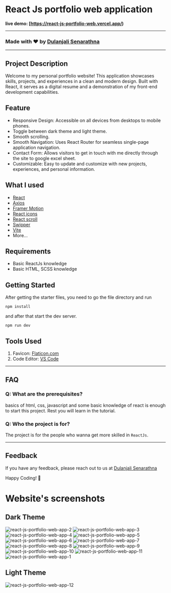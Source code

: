 # React Js portfolio web application

**live demo: [https://react-js-portfolio-web.vercel.app/)**

---

### Made with ❤️ by [Dulanjali Senarathna](https://www.linkedin.com/in/dulanjali-senarathna/)

---

## Project Description

Welcome to my personal portfolio website! This application showcases skills, projects, and experiences in a clean and modern design. Built with React, it serves as a digital resume and a demonstration of my front-end development capabilities.

## Feature
- Responsive Design: Accessible on all devices from desktops to mobile phones.
- Toggle between dark theme and light theme.
- Smooth scrolling.
- Smooth Navigation: Uses React Router for seamless single-page application navigation.
- Contact Form: Allows visitors to get in touch with me directly through the site to google excel sheet.
- Customizable: Easy to update and customize with new projects, experiences, and personal information.

## What I used

- [React](https://reactjs.org/)
- [Axios](https://www.npmjs.com/package/axios)
- [Framer Motion](https://www.npmjs.com/package/framer-motion)
- [React icons](https://react-icons.github.io/react-icons/)
- [React scroll](https://www.npmjs.com/package/react-scroll)
- [Swipper](https://swiperjs.com/)
- [Vite](https://vitejs.dev/)
- More...

## Requirements

- Basic ReactJs knowledge
- Basic HTML, SCSS knowledge

## Getting Started

After getting the starter files, you need to go the file directory and run

```shell
npm install
```

and after that start the dev server.

```shell
npm run dev
```

## Tools Used

1. Favicon: [Flaticon.com](https://www.flaticon.com/)
1. Code Editor: [VS Code](https://code.visualstudio.com/)

---

## FAQ

### Q: What are the prerequisites?

basics of html, css, javascript and some basic knowledge of react is enough to start this project. Rest you will learn in the tutorial.

### Q: Who the project is for?

The project is for the people who wanna get more skilled in `ReactJs`.

---

## Feedback

If you have any feedback, please reach out to us at [Dulanjali Senarathna](https://www.behance.net/dulanjasenarathna)

Happy Coding! 🚀

# Website's screenshots
 
 ## Dark Theme
![react-js-portfolio-web-app-2](https://github.com/DulanjaliSenarathna/react-js-portfolio-web/assets/59603716/f8ccb083-0c93-4173-987a-39e9b757ca62)
![react-js-portfolio-web-app-3](https://github.com/DulanjaliSenarathna/react-js-portfolio-web/assets/59603716/d519419d-8e92-478c-a8e9-178f12477ff4)
![react-js-portfolio-web-app-4](https://github.com/DulanjaliSenarathna/react-js-portfolio-web/assets/59603716/236104b8-49ee-496e-9b60-a8deeb0e749a)
![react-js-portfolio-web-app-5](https://github.com/DulanjaliSenarathna/react-js-portfolio-web/assets/59603716/cb74b9e5-2f98-4b6e-8b8c-f94e43e106b4)
![react-js-portfolio-web-app-6](https://github.com/DulanjaliSenarathna/react-js-portfolio-web/assets/59603716/a7b082c6-f49f-432d-b786-e9a2e51232e9)
![react-js-portfolio-web-app-7](https://github.com/DulanjaliSenarathna/react-js-portfolio-web/assets/59603716/857f45e8-b7eb-45b1-8eaa-09b4463cb23d)
![react-js-portfolio-web-app-8](https://github.com/DulanjaliSenarathna/react-js-portfolio-web/assets/59603716/e2e7b1aa-ef2b-479d-888c-abb9c9e79795)
![react-js-portfolio-web-app-9](https://github.com/DulanjaliSenarathna/react-js-portfolio-web/assets/59603716/42dfee2b-787a-4073-a0ad-a0bd80bb066d)
![react-js-portfolio-web-app-10](https://github.com/DulanjaliSenarathna/react-js-portfolio-web/assets/59603716/cce2ee46-d329-48dc-b3c5-cbbad3d13e3e)
![react-js-portfolio-web-app-11](https://github.com/DulanjaliSenarathna/react-js-portfolio-web/assets/59603716/e8197b12-46c2-4340-b5ed-dd44c350f59f)
![react-js-portfolio-web-app-1](https://github.com/DulanjaliSenarathna/react-js-portfolio-web/assets/59603716/dc9b4f04-bc0b-4a56-92fd-16f1a9d9e376)

 ## Light Theme
![react-js-portfolio-web-app-12](https://github.com/DulanjaliSenarathna/react-js-portfolio-web/assets/59603716/9c25c8b5-2909-48ab-bd9d-c8996b498d58)




